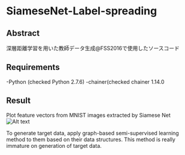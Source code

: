 # SiameseNet-Label-spreading
## Abstract
深層距離学習を用いた教師データ生成@FSS2016で使用したソースコード

## Requirements
-Python (checked Python 2.7.6)
-chainer(checked chainer 1.14.0

## Result
Plot feature vectors from MNIST images extracted by Siamese Net
![Alt text](./dump_vec.png)

To generate target data, apply graph-based semi-supervised learning method to them based on their data structures.
This method is really immature on generation of target data.
